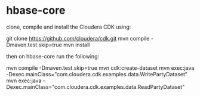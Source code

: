 hbase-core
==========


clone, compile and install the Cloudera CDK using:

git clone https://github.com/cloudera/cdk.git
mvn compile -Dmaven.test.skip=true
mvn install 

then on hbase-core run the following:

mvn compile -Dmaven.test.skip=true
mvn cdk:create-dataset
mvn exec:java -Dexec.mainClass="com.cloudera.cdk.examples.data.WritePartyDataset"
mvn exec:java -Dexec.mainClass="com.cloudera.cdk.examples.data.ReadPartyDataset"


 
